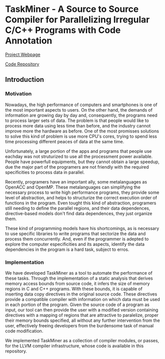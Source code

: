 # TaskMiner - A Source to Source Compiler for Parallelizing Irregular C/C++ Programs with Code Annotation

[Project Webpage](http://cuda.dcc.ufmg.br/taskminer/)

[Code Repository](https://github.com/gleisonsdm/TaskMiner/)

## Introduction

### Motivation

Nowadays, the high performance of computers and smartphones is one of the most important aspects to users. On the other hand, the demands of information are growing day by day and, consequently, the programs need to process larger sets of data. The problem is that people would like to process more data using less time than before, and the industry cannot improve more the hardware as before. One of the most promisses solutions to solve this kind of problem is use more CPU's cores, trying to spend less time processing different peaces of data at the same time.

Unfortunately, a large portion of the apps and programs that people use eachday was not struturized to use all the processment power available. People have powerfull equipments, but they cannot obtain a large speedup, due the major part of the programers are not friendly with the required specificities to process data in parallel. 

Recently, programers have an important ally, some metalanguages as OpenACC and OpenMP. These metalanguages can simplifying the necessary process to write high performance programs, they provide some level of abstraction, and helps to structurize the correct execution order of functions in the program. Even tought this kind of abstraction, programers still needing to define the parallel regions, and their data dependences, directive-based models don't find data dependences, they just organize them.

These kind of programming models have his shortcomings, as is necessary to use specific libraries to write programs that sectorize the data and process them concurrently. And, even if the programmer is adepted to explore the computer especificities and its aspects, identify the data dependencies in the program is a hard task, subject to erros. 

### Implementation

We have developed TaskMiner as a tool to automate the performance of these tasks. Through the implementation of a static analysis that derives memory access bounds from source code, it infers the size of memory regions in C and C++ programs. With these bounds, it is capable of inserting data copy directives in the original source code. These directives provide a compatible compiler with information on which data must be used in each portion of the program. Given the source code of a program as input, our tool can then provide the user with a modified version containing directives with a mapping of regions that are attractive to paralelize, proper their memory bounds specified, all without any further intervention from the user, effectively freeing developers from the burdensome task of manual code modification. 

We implemented TaskMiner as a collection of compiler modules, or passes, for the LLVM compiler infrastructure, whose code is available in this repository.
